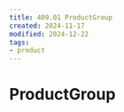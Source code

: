 ```yaml
---
title: 409.01 ProductGroup
created: 2024-11-17
modified: 2024-12-22
tags:
- product
---
```

# ProductGroup
